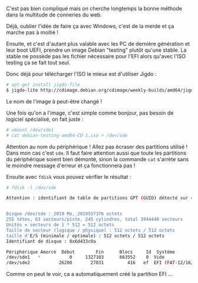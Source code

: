 C'est pas bien compliqué mais on cherche longtemps la bonne méthode dans la multitude de conneries du web.

Déjà, oublier l'idée de faire ça avec Windows, c'est de la merde et ça marche pas à moitié !

Ensuite, et c'est d'autant plus valable avec les PC de dernière génération et leur boot UEFI, prendre un 
image Debian "testing" plutôt qu'une stable. La stable ne possède pas les fichier nécessaire pour l'EFI alors qu'avec 
l'ISO testing ça se fait tout seul.

Donc déjà pour télécharger l'ISO le mieux est d'utiliser Jigdo :

``` sh
# apt-get install jigdo-file
$ jigdo-lite http://cdimage.debian.org/cdimage/weekly-builds/amd64/jigdo-cd/debian-testing-amd64-CD-1.jigdo
```

Le nom de l'image à peut-être changé !

Une fois qu'on a l'image, c'est simple comme bonjour, pas besoin de logiciel spécialisé, on fait juste :

``` sh
# umount /dev/sde1
# cat debian-testing-amd64-CD-1.iso > /dev/sde
```

Attention au nom du périphérique ! Allez pas écraser des partitions utilisé ! Dans mon cas c'est `sde`. Il faut faire attention aussi que toute les partitions du 
périphérique soient bien démonté, sinon la commande `cat` s'arrète sans le moindre message d'erreur et ça fonctionnera pas !

Ensuite avec `fdisk` vous pouvez vérifier le résultat :

``` sh
# fdisk -l /dev/sde

Attention : identifiant de table de partitions GPT (GUID) détecté sur « /dev/sde » ! L'utilitaire sfdisk ne prend pas GPT en charge. Utilisez GNU Parted.


Disque /dev/sde : 2019 Mo, 2019557376 octets
255 têtes, 63 secteurs/piste, 245 cylindres, total 3944448 secteurs
Unités = secteurs de 1 * 512 = 512 octets
Taille de secteur (logique / physique) : 512 octets / 512 octets
taille d'E/S (minimale / optimale) : 512 octets / 512 octets
Identifiant de disque : 0x6d433c0a

Périphérique Amorce  Début        Fin      Blocs     Id  Système
/dev/sde1   *           0     1327103      663552    0  Vide
/dev/sde2           26200       27031         416   ef  EFI (FAT-12/16/32)
```

Comme on peut le voir, ca a automatiquement créé la partition EFI ...

<!-- --- tags: linux, debian -->